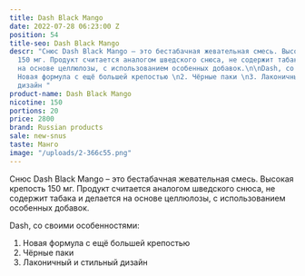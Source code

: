 ```yaml
---
title: Dash Black Mango
date: 2022-07-28 06:23:00 Z
position: 54
title-seo: Dash Black Mango
descr: "Снюс Dash Black Mango – это бестабачная жевательная смесь. Высокая крепость
  150 мг. Продукт считается аналогом шведского снюса, не содержит табака и делается
  на основе целлюлозы, с использованием особенных добавок.\n\nDash, со своими особенностями:\n1.
  Новая формула с ещё большей крепостью \n2. Чёрные паки \n3. Лаконичный и стильный
  дизайн "
product-name: Dash Black Mango
nicotine: 150
portions: 20
price: 2800
brand: Russian products
sale: new-snus
taste: Манго
image: "/uploads/2-366c55.png"
---
```


Снюс Dash Black Mango – это бестабачная жевательная смесь. Высокая крепость 150 мг. Продукт считается аналогом шведского снюса, не содержит табака и делается на основе целлюлозы, с использованием особенных добавок.

Dash, со своими особенностями:
1. Новая формула с ещё большей крепостью 
2. Чёрные паки 
3. Лаконичный и стильный дизайн 